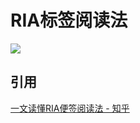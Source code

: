 # RIA标签阅读法

![](http://img.leozhou.me/picGo/20220818155353.png)

## 引用
[一文读懂RIA便签阅读法 - 知乎](https://zhuanlan.zhihu.com/p/455535161)